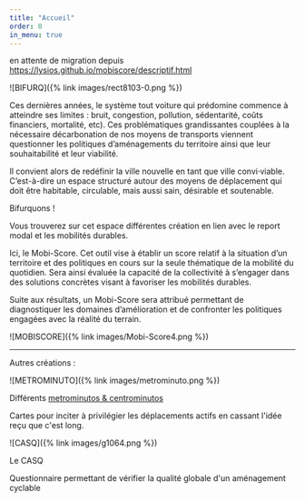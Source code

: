 ```yaml
---
title: "Accueil"
order: 0
in_menu: true
---
```

en attente de migration depuis https://lysios.github.io/mobiscore/descriptif.html 

![BIFURQ]({% link images/rect8103-0.png %})

Ces dernières années, le système tout voiture qui prédomine commence à atteindre ses limites : bruit, congestion, pollution, sédentarité, coûts financiers, mortalité, etc). Ces problématiques grandissantes couplées à la nécessaire décarbonation de nos moyens de transports viennent questionner les politiques d’aménagements du territoire ainsi que leur souhaitabilité et leur viabilité.

Il convient alors de redéfinir la ville nouvelle en tant que ville convi·viable. C’est-à-dire un espace structuré autour des moyens de déplacement qui doit être habitable, circulable, mais aussi sain, désirable et soutenable.

Bifurquons !

Vous trouverez sur cet espace différentes création en lien avec le report modal et les mobilités durables.

Ici, le Mobi-Score. Cet outil vise à établir un score relatif à la situation d’un territoire et des politiques en cours sur la seule thématique de la mobilité du quotidien. Sera ainsi évaluée la capacité de la collectivité à s’engager dans des solutions concrètes visant à favoriser les mobilités durables.

Suite aux résultats, un Mobi-Score sera attribué permettant de diagnostiquer les domaines d’amélioration et de confronter les politiques engagées avec la réalité du terrain.

![MOBISCORE]({% link images/Mobi-Score4.png %})


-----

Autres créations :

![METROMINUTO]({% link images/metrominuto.png %}) 

Différents [metrominutos & centrominutos](https://bifurquons.github.io/metrominuto/)

Cartes pour inciter à privilégier les déplacements actifs en cassant l'idée reçu que c'est long. 




![CASQ]({% link images/g1064.png %})

Le CASQ

Questionnaire permettant de vérifier la qualité globale d'un aménagement cyclable 